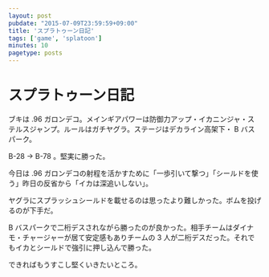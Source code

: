 ```yaml
---
layout: post
pubdate: "2015-07-09T23:59:59+09:00"
title: 'スプラトゥーン日記'
tags: ['game', 'splatoon']
minutes: 10
pagetype: posts
---
```

# スプラトゥーン日記

ブキは .96 ガロンデコ。メインギアパワーは防御力アップ・イカニンジャ・ステルスジャンプ。ルールはガチヤグラ。ステージはデカライン高架下・ B バスパーク。

B-28 → B-78 。堅実に勝った。

今日は .96 ガロンデコの射程を活かすために「一歩引いて撃つ」「シールドを使う」昨日の反省から「イカは深追いしない」。

ヤグラにスプラッシュシールドを載せるのは思ったより難しかった。ボムを投げるのが下手だ。

B バスパークで二桁デスされながら勝ったのが良かった。相手チームはダイナモ・チャージャーが居て安定感もありチームの 3 人が二桁デスだった。それでもイカとシールドで強引に押し込んで勝った。

できればもうすこし堅くいきたいところ。
